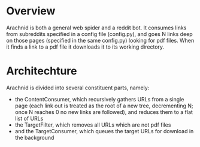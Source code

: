 # Overview

Arachnid is both a general web spider and a reddit bot. It consumes links from subreddits specified in a config file (config.py), and goes N links deep on those pages (specified in the same config.py) looking for pdf files. When it finds a link to a pdf file it downloads it to its working directory.

# Architechture

Arachnid is divided into several constituent parts, namely:
- the ContentConsumer, which recursively gathers URLs from a single page (each link out is treated as the root of a new tree, decrementing N; once N reaches 0 no new links are followed), and reduces them to a flat list of URLs
- the TargetFilter, which removes all URLs which are not pdf files
- and the TargetConsumer, which queues the target URLs for download in the background
